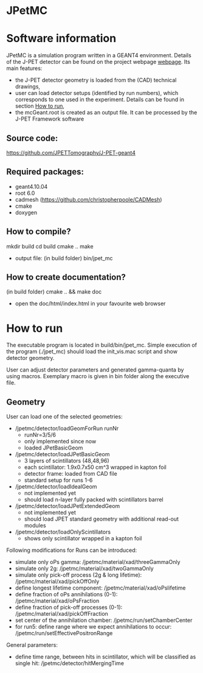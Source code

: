JPetMC 
=============================================================================

# Software information
JPetMC is a simulation program written in a GEANT4 environment.
Details of the J-PET detector can be found on the project webpage [webpage](http://koza.if.uj.edu.pl/pet/).
Its main features:
- the J-PET detector geometry is loaded from the (CAD) technical drawings,
- user can load detector setups (identified by run numbers), which corresponds to 
one used in the experiment. Details can be found in section [How to run](#how-to-run),
- the mcGeant.root is created as an output file. It can be processed by the J-PET Framework
software

## Source code:
https://github.com/JPETTomography/J-PET-geant4

## Required packages:
- geant4.10.04
- root 6.0 
- cadmesh (https://github.com/christopherpoole/CADMesh)
- cmake 
- doxygen

## How to compile? 
mkdir build
cd build
cmake ..
make
- output file: (in build folder) bin/jpet_mc

## How to create documentation?
(in build folder) 
cmake .. && make doc
- open the doc/html/index.html in your favourite web browser 


# How to run 
The executable program is located in build/bin/jpet_mc. 
Simple execution of the program (./jpet_mc) should load the init_vis.mac script and show detector geometry.

User can adjust detector parameters and generated gamma-quanta by using macros. Exemplary  macro is given in bin folder along the executive file.

## Geometry
User can load one of the selected geometries:
 - /jpetmc/detector/loadGeomForRun runNr
   - runNr=3/5/6
    - only implemented since now 
    - loaded JPetBasicGeom
 - /jpetmc/detector/loadJPetBasicGeom 
   - 3 layers of scintillators (48,48,96)
   - each scintillator: 1.9x0.7x50 cm^3 wrapped in kapton foil
   - detector frame: loaded from CAD file
   - standard setup for runs 1-6
 - /jpetmc/detector/loadIdealGeom 
   - not implemented yet
   - should load n-layer fully packed with scintillators barrel
 - /jpetmc/detector/loadJPetExtendedGeom 
   - not implemented yet
   - should load JPET standard geometry with additional read-out modules
 - /jpetmc/detector/loadOnlyScintillators 
   - shows only scintillator wrapped in a kapton foil   

Following modifications for Runs can be introduced:
- simulate only oPs gamma: /jpetmc/material/xad/threeGammaOnly 
- simulate only 2g: /jpetmc/material/xad/twoGammaOnly
- simulate only pick-off process (2g & long lifetime): /jpetmc/material/xad/pickOffOnly
- define longest lifetime component: /jpetmc/material/xad/oPslifetime
- define fraction of oPs annihilations (0-1): /jpetmc/material/xad/oPsFraction
- define fraction of pick-off processes (0-1): /jpetmc/material/xad/pickOffFraction
- set center of the annihilation chamber: /jpetmc/run/setChamberCenter
- for run5: define range where we expect annihilations to occur: /jpetmc/run/setEffectivePositronRange  

General parameters:
- define time range, between hits in scintillator, which will be classified as single hit: /jpetmc/detector/hitMergingTime

## 


